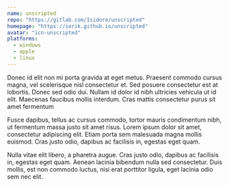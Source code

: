 ```yaml
---
name: unscripted
repo: "https://gitlab.com/Isidore/unscripted"
homepage: "https://ierik.github.io/unscripted"
avatar: "icn-unscripted"
platforms:
  - windows
  - apple
  - linux
---
```


Donec id elit non mi porta gravida at eget metus. Praesent commodo
cursus magna, vel scelerisque nisl consectetur et. Sed posuere
consectetur est at lobortis. Donec sed odio dui. Nullam id dolor
id nibh ultricies vehicula ut id elit. Maecenas faucibus mollis
interdum. Cras mattis consectetur purus sit amet fermentum

Fusce dapibus, tellus ac cursus commodo, tortor mauris condimentum
nibh, ut fermentum massa justo sit amet risus. Lorem ipsum dolor sit
amet, consectetur adipiscing elit. Etiam porta sem malesuada magna
mollis euismod. Cras justo odio, dapibus ac facilisis in, egestas
eget quam.

Nulla vitae elit libero, a pharetra augue. Cras justo odio, dapibus
ac facilisis in, egestas eget quam. Aenean lacinia bibendum nulla
sed consectetur. Duis mollis, est non commodo luctus, nisi erat
porttitor ligula, eget lacinia odio sem nec elit.
